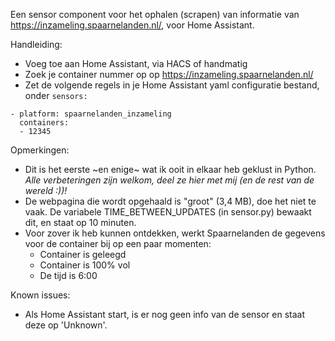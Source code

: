 Een sensor component voor het ophalen (scrapen) van informatie van https://inzameling.spaarnelanden.nl/, voor Home Assistant.

Handleiding:
- Voeg toe aan Home Assistant, via HACS of handmatig
- Zoek je container nummer op op https://inzameling.spaarnelanden.nl/
- Zet de volgende regels in je Home Assistant yaml configuratie bestand, onder `sensors:`
~~~
- platform: spaarnelanden_inzameling
  containers:
  - 12345
~~~

Opmerkingen:
- Dit is het eerste ~en enige~ wat ik ooit in elkaar heb geklust in Python. *Alle verbeteringen zijn welkom, deel ze hier met mij (en de rest van de wereld :))!*
- De webpagina die wordt opgehaald is "groot" (3,4 MB), doe het niet te vaak. De variabele TIME_BETWEEN_UPDATES (in sensor.py) bewaakt dit, en staat op 10 minuten.
- Voor zover ik heb kunnen ontdekken, werkt Spaarnelanden de gegevens voor de container bij op een paar momenten:
  - Container is geleegd
  - Container is 100% vol
  - De tijd is 6:00

Known issues:
- Als Home Assistant start, is er nog geen info van de sensor en staat deze op 'Unknown'.
